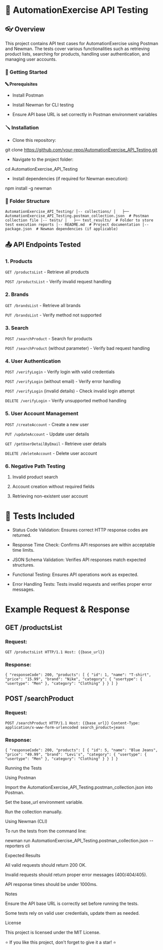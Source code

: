 # 🚀 AutomationExercise API Testing

## 👓 Overview

This project contains API test cases for AutomationExercise using Postman and Newman. The tests cover various functionalities such as retrieving product lists, searching for products, handling user authentication, and managing user accounts.

### 🏁 Getting Started

#### 🔤 Prerequisites

* Install Postman

 * Install Newman for CLI testing

* Ensure API base URL is set correctly in Postman environment variables

### 🪛 Installation

* Clone this repository:

git clone https://github.com/your-repo/AutomationExercise_API_Testing.git

* Navigate to the project folder:

cd AutomationExercise_API_Testing

* Install dependencies (if required for Newman execution):

npm install -g newman

### 📂 Folder Structure

``AutomationExercise_API_Testing/
│-- collections/
│   ├── AutomationExercise_API_Testing.postman_collection.json  # Postman collection file
│-- tests/
│   ├── test_results/  # Folder to store test execution reports
│-- README.md  # Project documentation
│-- package.json  # Newman dependencies (if applicable)``

## 📤 API Endpoints Tested

### 1. Products

``GET /productsList`` - Retrieve all products

``POST /productsList`` - Verify invalid request handling

### 2. Brands

``GET /brandsList`` - Retrieve all brands

``PUT /brandsList`` - Verify method not supported

### 3. Search

``POST /searchProduct`` - Search for products

``POST /searchProduct`` (without parameter) - Verify bad request handling

### 4. User Authentication

``POST /verifyLogin`` - Verify login with valid credentials

``POST /verifyLogin`` (without email) - Verify error handling

``POST /verifyLogin`` (invalid details) - Check invalid login attempt

``DELETE /verifyLogin`` - Verify unsupported method handling

### 5. User Account Management

``POST /createAccount`` - Create a new user

``PUT /updateAccount`` - Update user details

``GET /getUserDetailByEmail`` - Retrieve user details

``DELETE /deleteAccount`` - Delete user account

### 6. Negative Path Testing

1. Invalid product search

2. Account creation without required fields

3. Retrieving non-existent user account

# 🧪 Tests Included

* Status Code Validation: Ensures correct HTTP response codes are returned.

* Response Time Check: Confirms API responses are within acceptable time limits.

* JSON Schema Validation: Verifies API responses match expected structures.

* Functional Testing: Ensures API operations work as expected.

* Error Handling Tests: Tests invalid requests and verifies proper error messages.

# Example Request & Response

## GET /productsList

### Request:

``GET /productsList HTTP/1.1
Host: {{base_url}}``

### Response:

``{
  "responseCode": 200,
  "products": [
    {
      "id": 1,
      "name": "T-shirt",
      "price": "15.99",
      "brand": "Nike",
      "category": {
        "usertype": {
          "usertype": "Men"
        },
        "category": "Clothing"
      }
    }
  ]
}``

## POST /searchProduct

### Request:

``POST /searchProduct HTTP/1.1
Host: {{base_url}}
Content-Type: application/x-www-form-urlencoded
search_product=jeans``

### Response:

``{
  "responseCode": 200,
  "products": [
    {
      "id": 5,
      "name": "Blue Jeans",
      "price": "49.99",
      "brand": "Levi's",
      "category": {
        "usertype": {
          "usertype": "Men"
        },
        "category": "Clothing"
      }
    }
  ]
}``

Running the Tests

Using Postman

Import the AutomationExercise_API_Testing.postman_collection.json into Postman.

Set the base_url environment variable.

Run the collection manually.

Using Newman (CLI)

To run the tests from the command line:

newman run AutomationExercise_API_Testing.postman_collection.json --reporters cli

Expected Results

All valid requests should return 200 OK.

Invalid requests should return proper error messages (400/404/405).

API response times should be under 1000ms.

Notes

Ensure the API base URL is correctly set before running the tests.

Some tests rely on valid user credentials, update them as needed.

License

This project is licensed under the MIT License.

⭐ If you like this project, don't forget to give it a star! ⭐

